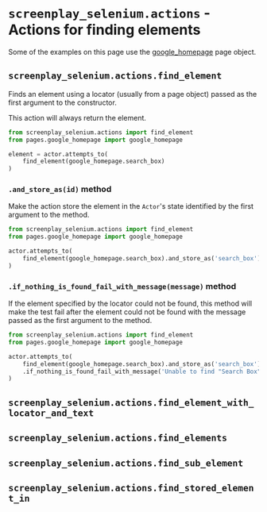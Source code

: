 # ```screenplay_selenium.actions``` - Actions for finding elements

Some of the examples on this page use the
[google_homepage](screenplay_selenium.actions_page.md) page object.


## ```screenplay_selenium.actions.find_element```

Finds an element using a locator (usually from a page object) passed as the
first argument to the constructor.

This action will always return the element.

```python
from screenplay_selenium.actions import find_element
from pages.google_homepage import google_homepage

element = actor.attempts_to(
    find_element(google_homepage.search_box)
)
```

### ```.and_store_as(id)``` method

Make the action store the element in the ```Actor```'s state identified by the
first argument to the method.

```python
from screenplay_selenium.actions import find_element
from pages.google_homepage import google_homepage

actor.attempts_to(
    find_element(google_homepage.search_box).and_store_as('search_box')
)
```

### ```.if_nothing_is_found_fail_with_message(message)``` method

If the element specified by the locator could not be found, this method will
make the test fail after the element could not be found with the message passed
as the first argument to the method.

```python
from screenplay_selenium.actions import find_element
from pages.google_homepage import google_homepage

actor.attempts_to(
    find_element(google_homepage.search_box).and_store_as('search_box')
    .if_nothing_is_found_fail_with_message('Unable to find "Search Box"')
)
```

## ```screenplay_selenium.actions.find_element_with_locator_and_text```

## ```screenplay_selenium.actions.find_elements```

## ```screenplay_selenium.actions.find_sub_element```

## ```screenplay_selenium.actions.find_stored_element_in```
